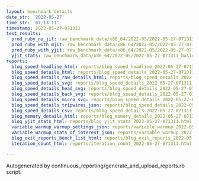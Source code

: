 ```yaml
---
layout: benchmark_details
date_str: '2022-05-27'
time_str: '07:13:11'
timestamp: 2022-05-27-071311
test_results:
  prod_ruby_no_jit: raw_benchmark_data/x86_64/2022-05/2022-05-27-071311_basic_benchmark_prod_ruby_no_jit.json
  prod_ruby_with_mjit: raw_benchmark_data/x86_64/2022-05/2022-05-27-071311_basic_benchmark_prod_ruby_with_mjit.json
  prod_ruby_with_yjit: raw_benchmark_data/x86_64/2022-05/2022-05-27-071311_basic_benchmark_prod_ruby_with_yjit.json
  yjit_stats: raw_benchmark_data/x86_64/2022-05/2022-05-27-071311_basic_benchmark_yjit_stats.json
reports:
  blog_speed_headline_html: reports/blog_speed_headline_2022-05-27-071311.html
  blog_speed_details_html: reports/blog_speed_details_2022-05-27-071311.html
  blog_speed_details_raw_details_html: reports/blog_speed_details_2022-05-27-071311.raw_details.html
  blog_speed_details_svg: reports/blog_speed_details_2022-05-27-071311.svg
  blog_speed_details_head_svg: reports/blog_speed_details_2022-05-27-071311.head.svg
  blog_speed_details_back_svg: reports/blog_speed_details_2022-05-27-071311.back.svg
  blog_speed_details_micro_svg: reports/blog_speed_details_2022-05-27-071311.micro.svg
  blog_speed_details_tripwires_json: reports/blog_speed_details_2022-05-27-071311.tripwires.json
  blog_speed_details_csv: reports/blog_speed_details_2022-05-27-071311.csv
  blog_memory_details_html: reports/blog_memory_details_2022-05-27-071311.html
  blog_yjit_stats_html: reports/blog_yjit_stats_2022-05-27-071311.html
  variable_warmup_warmup_settings_json: reports/variable_warmup_2022-05-27-071311.warmup_settings.json
  variable_warmup_stats_of_interest_json: reports/variable_warmup_2022-05-27-071311.stats_of_interest.json
  blog_exit_reports_bench_list_html: reports/blog_exit_reports_2022-05-27-071311.bench_list.html
  iteration_count_html: reports/iteration_count_2022-05-27-071311.html

---
```

Autogenerated by continuous_reporting/generate_and_upload_reports.rb script.
